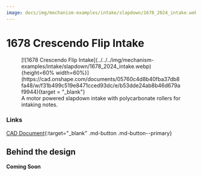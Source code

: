 ```yaml
---
image: docs/img/mechanism-examples/intake/slapdown/1678_2024_intake.webp
---
```


# 1678 Crescendo Flip Intake

<figure markdown="span">
[![1678 Crescendo Flip Intake](../../../img/mechanism-examples/intake/slapdown/1678_2024_intake.webp){height=60% width=60%}](https://cad.onshape.com/documents/05760c4d8b40fba37db8fa48/w/f31b499c519e8471cced93dc/e/b53dde24ab8b46d679af9944){target = "_blank"}
<figcaption>A motor powered slapdown intake with polycarbonate rollers for intaking notes.</figcaption>
</figure>

### Links

[CAD Document](https://cad.onshape.com/documents/05760c4d8b40fba37db8fa48/w/f31b499c519e8471cced93dc/e/b53dde24ab8b46d679af9944 "CAD Document Link"){:target="_blank" .md-button .md-button--primary}

## Behind the design

**Coming Soon**

<br>
